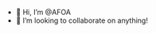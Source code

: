 - 👋 Hi, I’m @AFOA
- 💞️ I’m looking to collaborate on anything!

<!---
AFOA/AFOA is a ✨ special ✨ repository because its `README.md` (this file) appears on your GitHub profile.
You can click the Preview link to take a look at your changes.
--->
